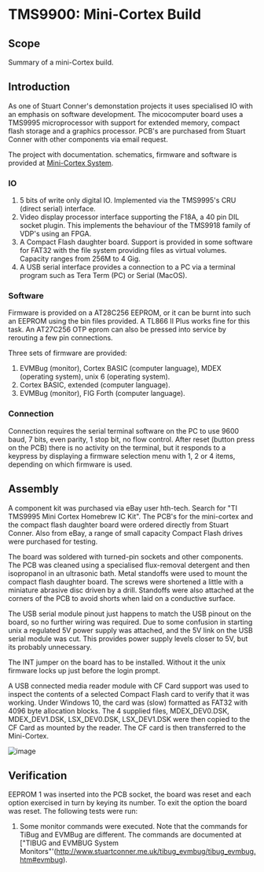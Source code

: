 # TMS9900: Mini-Cortex Build

## Scope ##
Summary of a mini-Cortex build. 

## Introduction ##

As one of Stuart Conner's demonstation projects it uses specialised IO with an emphasis on software development. The micocomputer board uses a TMS9995 microprocessor with support for extended memory, compact flash storage and a graphics processor. PCB's are purchased from Stuart Conner with other components via email request.

The project with documentation. schematics, firmware and software is provided at [Mini-Cortex System](http://www.stuartconner.me.uk/mini_cortex/mini_cortex.htm).

### IO ###
1. 5 bits of write only digital IO. Implemented via the TMS9995's CRU (direct serial) interface.
1. Video display processor interface supporting the F18A, a 40 pin DIL socket plugin. This implements the behaviour of the TMS9918 family of VDP's using an FPGA.
2. A Compact Flash daughter board. Support is provided in some software for FAT32 with the file system providing files as virtual volumes. Capacity ranges from 256M to 4 Gig.
3. A USB serial interface provides a connection to a PC via a terminal program such as Tera Term (PC) or Serial (MacOS). 

### Software ###

Firmware is provided on a AT28C256 EEPROM, or it can be burnt into such an EEPROM using the bin files provided. A TL866 II Plus works fine for this task. An AT27C256 OTP eprom can also be pressed into service by rerouting a few pin connections.

Three sets of firmware are provided:
1. EVMBug (monitor), Cortex BASIC (computer language), MDEX (operating system), unix 6 (operating system).
2. Cortex BASIC, extended (computer language).
3. EVMBug (monitor), FIG Forth (computer language).

### Connection ###

Connection requires the serial terminal software on the PC to use 9600 baud, 7 bits, even parity, 1 stop bit, no flow control. After reset (button press on the PCB) there is no activity on the terminal, but it responds to a keypress by displaying a firmware selection menu with 1, 2 or 4 items, depending on which firmware is used.

## Assembly ##

A component kit was purchased via eBay user hth-tech. Search for "TI TMS9995 Mini Cortex Homebrew IC Kit". The PCB's for the mini-cortex and the compact flash daughter board were ordered directly from Stuart Conner. Also from eBay, a range of small capacity Compact Flash drives were purchased for testing.

The board was soldered with turned-pin sockets and other components. The PCB was cleaned using a specialised flux-removal detergent and then isopropanol in an ultrasonic bath. Metal standoffs were used to mount the compact flash daughter board. The screws were shortened a little with a miniature abrasive disc driven by a drill. Standoffs were also attached at the corners of the PCB to avoid shorts when laid on a conductive surface.

The USB serial module pinout just happens to match the USB pinout on the board, so no further wiring was required. Due to some confusion in starting unix a regulated 5V power supply was attached, and the 5V link on the USB serial module was cut. This provides power supply levels closer to 5V, but its probably unnecessary.

The INT jumper on the board has to be installed. Without it the unix firmware locks up just before the login prompt.

A USB connected media reader module with CF Card support was used to inspect the contents of a selected Compact Flash card to verify that it was working. Under Windows 10, the card was (slow) formatted as FAT32 with 4096 byte allocation blocks. The 4 supplied files, MDEX_DEV0.DSK, MDEX_DEV1.DSK, LSX_DEV0.DSK, LSX_DEV1.DSK were then copied to the CF Card as mounted by the reader. The CF card is then transferred to the Mini-Cortex.

![image](https://github.com/user-attachments/assets/a5c0f6d0-6a57-4438-9a1e-caff2b0c7e94)

## Verification ##
EEPROM 1 was inserted into the PCB socket, the board was reset and each option exercised in turn by keying its number. To exit the option the board was reset. The following tests were run:
1. Some monitor commands were executed. Note that the commands for TiBug and EVMBug are different. The commands are documented at ["TIBUG and EVMBUG System Monitors"'(http://www.stuartconner.me.uk/tibug_evmbug/tibug_evmbug.htm#evmbug).

